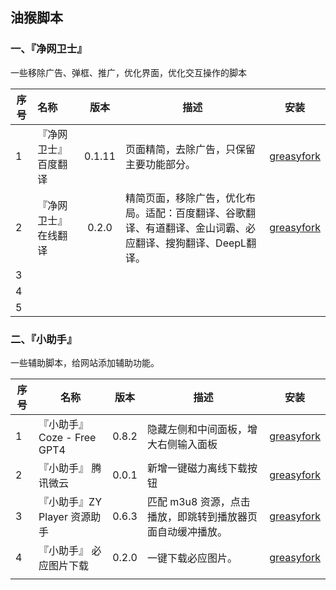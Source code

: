 ## 油猴脚本

###  一、『净网卫士』

一些移除广告、弹框、推广，优化界面，优化交互操作的脚本

| 序号 | 名称                  |  版本  | 描述                                                         |                             安装                             |
| ---- | :-------------------- | :----: | ------------------------------------------------------------ | :----------------------------------------------------------: |
| 1    | 『净网卫士』 百度翻译 | 0.1.11 | 页面精简，去除广告，只保留主要功能部分。                     | [greasyfork](https://greasyfork.org/zh-CN/scripts/25408-%E5%87%80%E7%BD%91%E5%8D%AB%E5%A3%AB-%E7%99%BE%E5%BA%A6%E7%BF%BB%E8%AF%91) |
| 2    | 『净网卫士』 在线翻译 | 0.2.0  | 精简页面，移除广告，优化布局。适配：百度翻译、谷歌翻译、有道翻译、金山词霸、必应翻译、搜狗翻译、DeepL翻译。 | [greasyfork](https://greasyfork.org/zh-CN/scripts/387850-%E5%87%80%E7%BD%91%E5%8D%AB%E5%A3%AB-%E5%9C%A8%E7%BA%BF%E7%BF%BB%E8%AF%91) |
| 3    |                       |        |                                                              |                                                              |
| 4    |                       |        |                                                              |                                                              |
| 5    |                       |        |                                                              |                                                              |



###  二、『小助手』

一些辅助脚本，给网站添加辅助功能。

| 序号 | 名称                         | 版本  | 描述                                                       |                             安装                             |
| ---- | ---------------------------- | :---: | ---------------------------------------------------------- | :----------------------------------------------------------: |
| 1    | 『小助手』Coze - Free GPT4   | 0.8.2 | 隐藏左侧和中间面板，增大右侧输入面板                       | [greasyfork](https://greasyfork.org/zh-CN/scripts/484336-%E5%87%80%E7%BD%91%E5%8D%AB%E5%A3%AB-coze-free-gpt4) |
| 2    | 『小助手』 腾讯微云          | 0.0.1 | 新增一键磁力离线下载按钮                                   | [greasyfork](https://greasyfork.org/zh-CN/scripts/387890-%E5%B0%8F%E5%8A%A9%E6%89%8B-%E8%85%BE%E8%AE%AF%E5%BE%AE%E4%BA%91) |
| 3    | 『小助手』ZY Player 资源助手 | 0.6.3 | 匹配 m3u8 资源，点击播放，即跳转到播放器页面自动缓冲播放。 | [greasyfork](https://greasyfork.org/zh-CN/scripts/383642-%E5%B0%8F%E5%8A%A9%E6%89%8B-zy-player-%E8%B5%84%E6%BA%90%E5%8A%A9%E6%89%8B) |
| 4    | 『小助手』 必应图片下载      | 0.2.0 | 一键下载必应图片。                                         | [greasyfork](https://greasyfork.org/zh-CN/scripts/387973-%E5%B0%8F%E5%8A%A9%E6%89%8B-%E5%BF%85%E5%BA%94%E5%9B%BE%E7%89%87%E4%B8%8B%E8%BD%BD) |
|      |                              |       |                                                            |                                                              |

